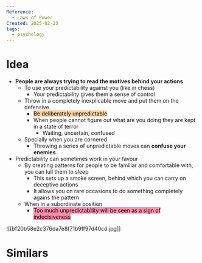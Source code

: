 ```yaml
---
Reference:
  - Laws of Power
Created: 2025-02-23
tags:
  - psychology
---
```

# Idea

* **People are always trying to read the motives behind your actions**
	* To use your predictability against you (like in chess)
		* Your predictability gives them a sense of control
	* Throw in a completely inexplicable move and put them on the defensive
		* <mark style="background: #FFB86CA6;">Be deliberately unpredictable</mark>
		* When people cannot figure out what are you doing they are kept in a state of terror
			* Waiting, uncertain, confused
	* Specially when you are cornered
		* Throwing a series of unpredictable moves can **confuse your enemies**.
* Predictability can sometimes work in your favour
	* By creating patterns for people to be familiar and comfortable with, you can lull them to sleep
		* This sets up a smoke screen, behind which you can carry on deceptive actions
		* It allows you on rare occasions to do something completely agains the pattern
	* When in a subordinate position
		* <mark style="background: #FF5582A6;">Too much unpredictability will be seen as a sign of indecisiveness </mark>

![[bf20b58e2c376da7e8f71b9ff97d40cd.jpg]]
# Similars

